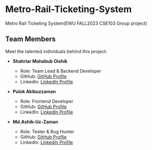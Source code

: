 # Metro-Rail-Ticketing-System
Metro Rail Ticketing System(EWU FALL2023 CSE103 Group project)

## Team Members

Meet the talented individuals behind this project:

- **Shahriar Mahabub Oishik**
  - Role: Team Lead & Backend Developer
  - GitHub: [GitHub Profile](https://github.com/ShahriarOishik)
  - LinkedIn: [LinkedIn Profile](https://www.linkedin.com/in/shahriar-oishik)

- **Pulok Akibuzzaman**
  - Role: Frontend Developer
  - GitHub: [GitHub Profile](https://github.com/Pulok-Akibuzzaman)
  - LinkedIn: [LinkedIn Profile](https://www.linkedin.com/in/pulok-akibuzzaman-73a21229a/)

- **Md.Ashik-Uz-Zaman**
  - Role: Tester & Bug Hunter
  - GitHub: [GitHub Profile](https://github.com/ashikonik)
  - LinkedIn: [LinkedIn Profile](https://www.linkedin.com/in/[Member3LinkedIn])
